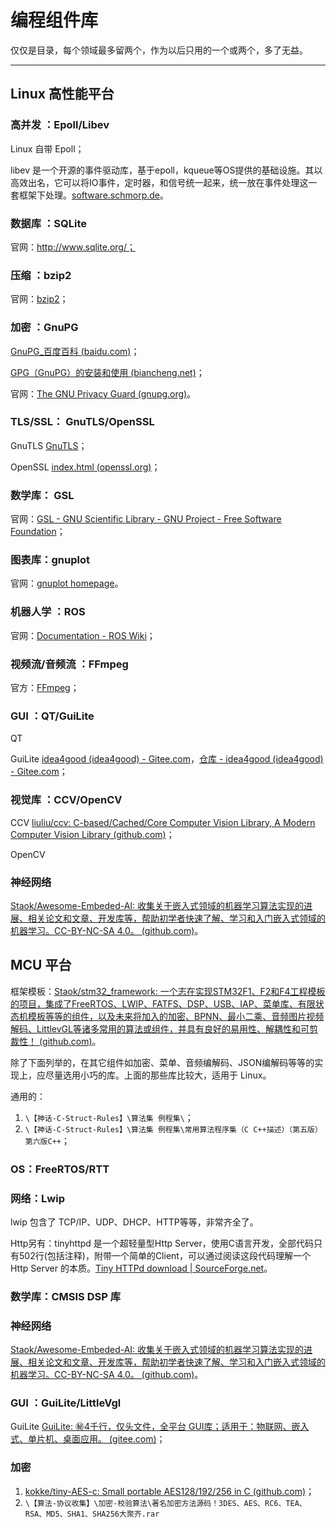# 编程组件库

仅仅是目录，每个领域最多留两个，作为以后只用的一个或两个，多了无益。

------

## Linux 高性能平台

### 高并发 ：Epoll/Libev

Linux 自带 Epoll；

libev 是一个开源的事件驱动库，基于epoll，kqueue等OS提供的基础设施。其以高效出名，它可以将IO事件，定时器，和信号统一起来，统一放在事件处理这一套框架下处理。[software.schmorp.de](http://software.schmorp.de/pkg/libev.html)。

### 数据库 ：SQLite

官网：http://www.sqlite.org/；

### 压缩 ：bzip2

官网：[bzip2](http://www.bzip.org/)；

### 加密 ：GnuPG

[GnuPG_百度百科 (baidu.com)](https://baike.baidu.com/item/GnuPG/3348060)；

[GPG（GnuPG）的安装和使用 (biancheng.net)](http://c.biancheng.net/view/4832.html)；

官网：[The GNU Privacy Guard (gnupg.org)](https://www.gnupg.org/)。

### TLS/SSL： GnuTLS/OpenSSL

GnuTLS [GnuTLS](https://www.gnutls.org/)；

OpenSSL [index.html (openssl.org)](https://www.openssl.org/)；

### 数学库： GSL

官网：[GSL - GNU Scientific Library - GNU Project - Free Software Foundation](http://www.gnu.org/software/gsl/)；

### 图表库：gnuplot

官网：[gnuplot homepage](http://www.gnuplot.info/)。

### 机器人学 ：ROS

官网：[Documentation - ROS Wiki](http://wiki.ros.org/)；

### 视频流/音频流 ：FFmpeg

官方：[FFmpeg](https://www.ffmpeg.org/)；

### GUI ：QT/GuiLite

QT 

GuiLite [idea4good (idea4good) - Gitee.com](https://gitee.com/idea4good)，[仓库 - idea4good (idea4good) - Gitee.com](https://gitee.com/idea4good/projects)；

### 视觉库 ：CCV/OpenCV

CCV [liuliu/ccv: C-based/Cached/Core Computer Vision Library, A Modern Computer Vision Library (github.com)](https://github.com/liuliu/ccv)；

OpenCV 

### 神经网络

[Staok/Awesome-Embeded-AI: 收集关于嵌入式领域的机器学习算法实现的进展、相关论文和文章、开发库等，帮助初学者快速了解、学习和入门嵌入式领域的机器学习。CC-BY-NC-SA 4.0。 (github.com)](https://github.com/Staok/Awesome-Embeded-AI)。

## MCU 平台

框架模板：[Staok/stm32_framework: 一个志在实现STM32F1、F2和F4工程模板的项目，集成了FreeRTOS、LWIP、FATFS、DSP、USB、IAP、菜单库、有限状态机模板等等的组件，以及未来将加入的加密、BPNN、最小二乘、音频图片视频解码、LittlevGL等诸多常用的算法或组件，并具有良好的易用性、解耦性和可剪裁性！ (github.com)](https://github.com/Staok/stm32_framework)。

除了下面列举的，在其它组件如加密、菜单、音频编解码、JSON编解码等等的实现上，应尽量选用小巧的库。上面的那些库比较大，适用于 Linux。

通用的：

1. `\【神话-C-Struct-Rules】\算法集 例程集\`；
2. `\【神话-C-Struct-Rules】\算法集 例程集\常用算法程序集（C C++描述）（第五版） 第六版C++`；

### OS：FreeRTOS/RTT



### 网络：Lwip

lwip 包含了 TCP/IP、UDP、DHCP、HTTP等等，非常齐全了。

Http另有：tinyhttpd 是一个超轻量型Http Server，使用C语言开发，全部代码只有502行(包括注释)，附带一个简单的Client，可以通过阅读这段代码理解一个 Http Server 的本质。[Tiny HTTPd download | SourceForge.net](https://sourceforge.net/projects/tinyhttpd/)。

### 数学库：CMSIS DSP 库



### 神经网络

[Staok/Awesome-Embeded-AI: 收集关于嵌入式领域的机器学习算法实现的进展、相关论文和文章、开发库等，帮助初学者快速了解、学习和入门嵌入式领域的机器学习。CC-BY-NC-SA 4.0。 (github.com)](https://github.com/Staok/Awesome-Embeded-AI)。

### GUI ：GuiLite/LittleVgl

GuiLite [GuiLite: ㊙4千行，仅头文件，全平台 GUI库；适用于：物联网、嵌入式、单片机、桌面应用。 (gitee.com)](https://gitee.com/idea4good/GuiLite)；



### 加密

1. [kokke/tiny-AES-c: Small portable AES128/192/256 in C (github.com)](https://github.com/kokke/tiny-AES-c)；
2. `\【算法-协议收集】\加密-校验算法\著名加密方法源码！3DES、AES、RC6、TEA、RSA、MD5、SHA1、SHA256大聚齐.rar`

